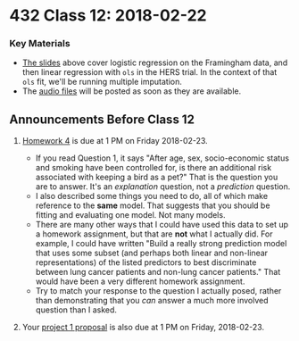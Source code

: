 # 432 Class 12: 2018-02-22

### Key Materials

- [The slides](https://github.com/THOMASELOVE/432-2018/tree/master/slides/class12) above cover logistic regression on the Framingham data, and then linear regression with `ols` in the HERS trial. In the context of that `ols` fit, we'll be running multiple imputation.
- The [audio files](https://github.com/THOMASELOVE/432-2018/tree/master/slides/class12) will be posted as soon as they are available.

## Announcements Before Class 12

1. [Homework 4](https://github.com/THOMASELOVE/432-2018/tree/master/assignments/hw4) is due at 1 PM on Friday 2018-02-23. 
    - If you read Question 1, it says "After age, sex, socio-economic status and smoking have been controlled for, is there an additional risk associated with keeping a bird as a pet?" That is the question you are to answer. It's an *explanation* question, not a *prediction* question. 
    - I also described some things you need to do, all of which make reference to the **same** model. That suggests that you should be fitting and evaluating one model. Not many models.
    - There are many other ways that I could have used this data to set up a homework assignment, but that are **not** what I actually did. For example, I could have written "Build a really strong prediction model that uses some subset (and perhaps both linear and non-linear representations) of the listed predictors to best discriminate between lung cancer patients and non-lung cancer patients." That would have been a very different homework assignment. 
    - Try to match your response to the question I actually posed, rather than demonstrating that you *can* answer a much more involved question than I asked.

2. Your [project 1 proposal](https://github.com/THOMASELOVE/432-2018/blob/master/projects/project1/README.md#the-proposal) is also due at 1 PM on Friday, 2018-02-23.
